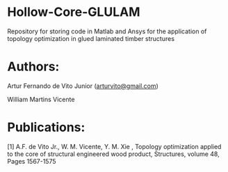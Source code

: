 # Hollow-Core-GLULAM

Repository for storing code in Matlab and Ansys for the application of topology optimization in glued laminated timber structures

# Authors:

Artur Fernando de Vito Junior (arturvito@gmail.com)

William Martins Vicente

# Publications:

[1] A.F. de Vito Jr., W. M. Vicente, Y. M. Xie , Topology optimization applied to the core of structural engineered wood product, Structures, volume 48, Pages 1567-1575
